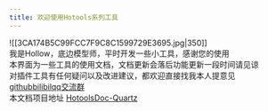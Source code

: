 ```yaml
---
title: 欢迎使用Hotools系列工具
---
```

![[3CA174B5C99FCC7F9C8C1599729E3695.jpg|350]]  
我是Hollow，底边模型师，平时开发一些小工具，感谢您的使用  
本界面为一些工具的使用文档，文档更新会落后功能更新一段时间请见谅  
对插件工具有任何疑问以及改进建议，都欢迎直接找我本人提意见  
[github](https://github.com/HollowAmeChan)[bilibil](https://space.bilibili.com/60340452)[qq交流群](https://qm.qq.com/q/YkNEsTDQUG)  
本文档项目地址 [HotoolsDoc-Quartz](https://github.com/HollowAmeChan/HotoolsDoc-Quartz) 
